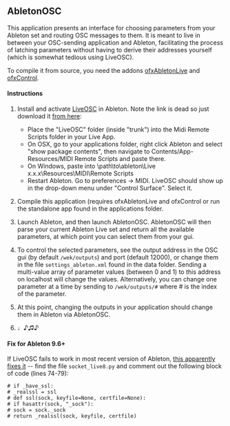 ## AbletonOSC

This application presents an interface for choosing parameters from your Ableton set and routing OSC messages to them. It is meant to live in between your OSC-sending application and Ableton, facilitating the process of latching parameters without having to derive their addresses yourself (which is somewhat tedious using LiveOSC).

To compile it from source, you need the addons [ofxAbletonLive](https://github.com/genekogan/ofxAbletonLive) and [ofxControl](https://github.com/genekogan/ofxControl).

#### Instructions

1) Install and activate [LiveOSC](http://livecontrol.q3f.org/ableton-liveapi/liveosc/) in Ableton. Note the link is dead so just download it [from here](https://github.com/genekogan/ofxAbletonLive/releases/download/v1.0/LiveOSC.zip):
   - Place the "LiveOSC" folder (inside "trunk") into the Midi Remote Scripts folder in your Live App.
   - On OSX, go to your applications folder, right click Ableton and select "show package contents", then navigate to Contents/App-Resources/MIDI Remote Scripts and paste there.
   - On Windows, paste into \path\to\ableton\Live x.x.x\Resources\MIDI\Remote Scripts
   - Restart Ableton. Go to preferences -> MIDI. LiveOSC should show up in the drop-down menu under "Control Surface". Select it.

2) Compile this application (requires ofxAbletonLive and ofxControl or run the standalone app found in the applications folder.

3) Launch Ableton, and then launch AbletonOSC. AbletonOSC will then parse your current Ableton Live set and return all the available parameters, at which point you can select them from your gui.

4) To control the selected parameters, see the output address in the OSC gui (by default `/wek/outputs`) and port (default 12000), or change them in the file `settings_ableton.xml` found in the data folder.  Sending a multi-value array of parameter values (between 0 and 1) to this address on localhost will change the values. Alternatively, you can change one parameter at a time by sending to `/wek/outputs/#` where \# is the index of the parameter.

5) At this point, changing the outputs in your application should change them in Ableton via AbletonOSC.

6) ♩♪♫♪

#### Fix for Ableton 9.6+

If LiveOSC fails to work in most recent version of Ableton, [this apparently fixes it](http://disq.us/p/15j82c7) -- find the file `socket_live8.py` and comment out the following block of code (lines 74-79):

    # if _have_ssl:
    # _realssl = ssl
    # def ssl(sock, keyfile=None, certfile=None):
    # if hasattr(sock, "_sock"):
    # sock = sock._sock
    # return _realssl(sock, keyfile, certfile)